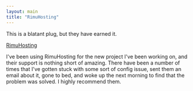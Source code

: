 ```yaml
---
layout: main
title: "RimuHosting"
---
```

This is a blatant plug, but they have earned it.

[RimuHosting](http://rimuhosting.com/landing.jsp?s=ilink13)


I've been using RimuHosting for the new project I've been working on, and
their support is nothing short of amazing. There have been a number of times
that I've gotten stuck with some sort of config issue, sent them an email
about it, gone to bed, and woke up the next morning to find that the problem
was solved. I highly recommend them.
